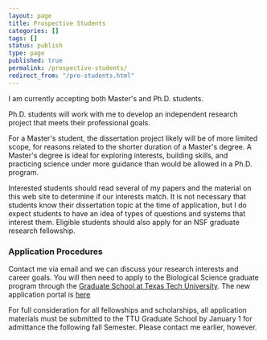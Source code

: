 ```yaml
---
layout: page
title: Prospective Students
categories: []
tags: []
status: publish
type: page
published: true
permalink: /prospective-students/
redirect_from: "/pro-students.html"
---
```


I am currently accepting both Master's and Ph.D. students. 

Ph.D. students will work with me to develop an independent research project that meets their professional goals.

For a Master's student, the dissertation project likely will be of more limited scope, for reasons related to the shorter duration of a Master's degree. A Master's degree is ideal for exploring interests, building skills, and practicing science under more guidance than would be allowed in a Ph.D. program.

Interested students should read several of my papers and the material on this web site to determine if our interests match. It is not necessary that students know their dissertation topic at the time of application, but I do expect students to have an idea of types of questions and systems that interest them. Eligible students should also apply for an NSF graduate research fellowship.

### Application Procedures ###

Contact me via email and we can discuss your research interests and career goals. You will then need to apply to the Biological Science graduate program through the [Graduate School at Texas Tech University][TTU-gradschool].  The new application portal is [here][TTU-grad-app]

For full consideration for all fellowships and scholarships, all application materials must be submitted to the TTU Graduate School by January 1 for admittance the following fall Semester. Please contact me earlier, however.

[TTU-BIOL]: http://www.biol.ttu.edu
[TTU-gradschool]: http://www.depts.ttu.edu/gradschool/
[TTU-grad-app]: http://www.depts.ttu.edu/gradschool/admissions/howtoapply.php
